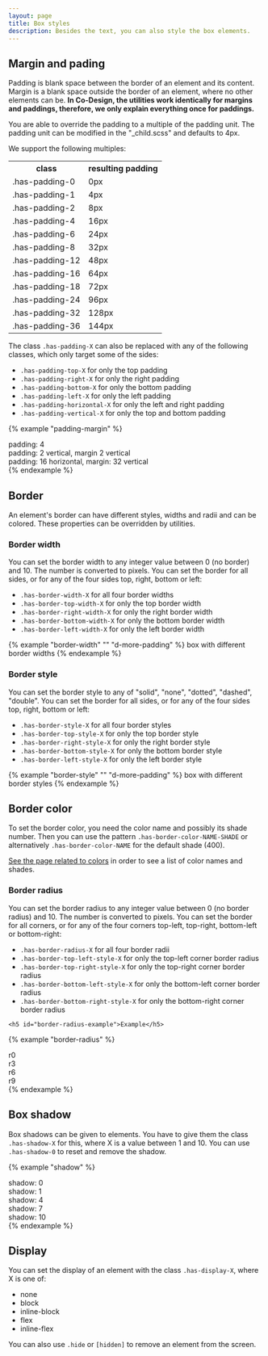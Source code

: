 ```yaml
---
layout: page
title: Box styles
description: Besides the text, you can also style the box elements.
---
```


## Margin and pading

Padding is blank space between the border of an element and its content. Margin is a blank space outside the border of an element, where no other elements can be. **In Co-Design, the utilities work identically for margins and paddings, therefore, we only explain everything once for paddings.**


You are able to override the padding to a multiple of the padding unit. The padding unit can be modified in the "_child.scss" and defaults to 4px.

We support the following multiples:

<table class="table is-compact">
    <tr>
        <th>class</th>
        <th>resulting padding</th>
    </tr>
    <tr>
        <td class="has-font-family-code">.has-padding-0</td>
        <td>0px</td>
    </tr>
    <tr>
        <td class="has-font-family-code">.has-padding-1</td>
        <td>4px</td>
    </tr>
    <tr>
        <td class="has-font-family-code">.has-padding-2</td>
        <td>8px</td>
    </tr>
    <tr>
        <td class="has-font-family-code">.has-padding-4</td>
        <td>16px</td>
    </tr>
    <tr>
        <td class="has-font-family-code">.has-padding-6</td>
        <td>24px</td>
    </tr>
    <tr>
        <td class="has-font-family-code">.has-padding-8</td>
        <td>32px</td>
    </tr>
    <tr>
        <td class="has-font-family-code">.has-padding-12</td>
        <td>48px</td>
    </tr>
    <tr>
        <td class="has-font-family-code">.has-padding-16</td>
        <td>64px</td>
    </tr>
    <tr>
        <td class="has-font-family-code">.has-padding-18</td>
        <td>72px</td>
    </tr>
    <tr>
        <td class="has-font-family-code">.has-padding-24</td>
        <td>96px</td>
    </tr>
    <tr>
        <td class="has-font-family-code">.has-padding-32</td>
        <td>128px</td>
    </tr>
    <tr>
        <td class="has-font-family-code">.has-padding-36</td>
        <td>144px</td>
    </tr>
</table>

The class `.has-padding-X` can also be replaced with any of the following classes, which only target some of the sides:

- `.has-padding-top-X` for only the top padding
- `.has-padding-right-X` for only the right padding
- `.has-padding-bottom-X` for only the bottom padding
- `.has-padding-left-X` for only the left padding
- `.has-padding-horizontal-X` for only the left and right padding
- `.has-padding-vertical-X` for only the top and bottom padding

{% example "padding-margin" %}
<div class="has-padding-4 has-background-color-red-600 has-color-white">
    padding: 4
</div>
<div class="has-padding-vertical-2 has-margin-vertical-2 has-background-color-green-600 has-color-white">
    padding: 2 vertical, margin 2 vertical
</div>
<div class="has-padding-horizontal-16 has-margin-vertical-32 has-background-color-yellow-600 has-color-white">
    padding: 16 horizontal, margin: 32 vertical
</div>
{% endexample %}



## Border

An element's border can have different styles, widths and radii and can be colored. These properties can be overridden by utilities.

### Border width

You can set the border width to any integer value between 0 (no border) and 10. The number is converted to pixels. You can set the border for all sides, or for any of the four sides top, right, bottom or left:

- `.has-border-width-X` for all four border widths
- `.has-border-top-width-X` for only the top border width
- `.has-border-right-width-X` for only the right border width
- `.has-border-bottom-width-X` for only the bottom border width
- `.has-border-left-width-X` for only the left border width

{% example "border-width" "" "d-more-padding" %}
<span class="has-padding-2 has-border-width-3 has-border-style-solid has-border-top-width-10 has-border-bottom-width-1">
    box with different border widths
</span>
{% endexample %}

### Border style

You can set the border style to any of "solid", "none", "dotted", "dashed", "double". You can set the border for all sides, or for any of the four sides top, right, bottom or left:

- `.has-border-style-X` for all four border styles
- `.has-border-top-style-X` for only the top border style
- `.has-border-right-style-X` for only the right border style
- `.has-border-bottom-style-X` for only the bottom border style
- `.has-border-left-style-X` for only the left border style

{% example "border-style" "" "d-more-padding" %}
<span class="has-padding-2 has-border-width-4 has-border-style-dotted has-border-top-style-double has-border-right-style-dashed has-border-left-style-solid">
    box with different border styles
</span>
{% endexample %}

## Border color

To set the border color, you need the color name and possibly its shade number. Then you can use the pattern `.has-border-color-NAME-SHADE` or alternatively `.has-border-color-NAME` for the default shade (400).

<a href="/utilities/color">See the page related to colors</a> in order to see a list of color names and shades.


### Border radius

You can set the border radius to any integer value between 0 (no border radius) and 10. The number is converted to pixels. You can set the border for all corners, or for any of the four corners top-left, top-right, bottom-left or bottom-right:

- `.has-border-radius-X` for all four border radii
- `.has-border-top-left-style-X` for only the top-left corner border radius
- `.has-border-top-right-style-X` for only the top-right corner border radius
- `.has-border-bottom-left-style-X` for only the bottom-left corner border radius
- `.has-border-bottom-right-style-X` for only the bottom-right corner border radius

```
<h5 id="border-radius-example">Example</h5>
```


{% example "border-radius" %}
<div class="has-margin-2 has-padding-2 has-border-radius-0 has-border-width-5 has-border-style-solid has-border-color-red">r0</div>
<div class="has-margin-2 has-padding-2 has-border-radius-3 has-border-width-5 has-border-style-solid has-border-color-green">r3</div>
<div class="has-margin-2 has-padding-2 has-border-radius-6 has-border-width-5 has-border-style-solid has-border-color-teal">r6</div>
<div class="has-margin-2 has-padding-2 has-border-radius-9 has-border-width-5 has-border-style-solid has-border-color-yellow">r9</div>
{% endexample %}


## Box shadow

Box shadows can be given to elements. You have to give them the class `.has-shadow-X` for this, where X is a value between 1 and 10. You can use `.has-shadow-0` to reset and remove the shadow.

{% example "shadow" %}
<div class="grid">
    <div class="has-padding-4 has-shadow-0">shadow: 0</div>
    <div class="has-padding-4 has-shadow-1">shadow: 1</div>
    <div class="has-padding-4 has-shadow-4">shadow: 4</div>
    <div class="has-padding-4 has-shadow-7">shadow: 7</div>
    <div class="has-padding-4 has-shadow-10">shadow: 10</div>
</div>
{% endexample %}

## Display

You can set the display of an element with the class `.has-display-X`, where X is one of:

- none
- block
- inline-block
- flex
- inline-flex

You can also use `.hide` or `[hidden]` to remove an element from the screen.